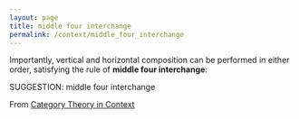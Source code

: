 ```yaml
---
layout: page
title: middle four interchange
permalink: /context/middle_four_interchange
---
```

Importantly, vertical and horizontal composition can be performed in either order, satisfying the rule of **middle four interchange**:

SUGGESTION: middle four interchange

From [Category Theory in Context](https://mathgloss.github.io/MathGloss/context.html)